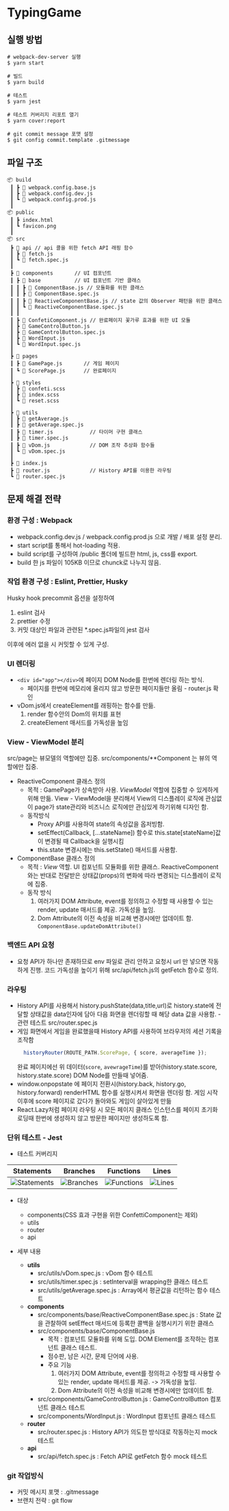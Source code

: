 # TypingGame

## 실행 방법

```SHELL
# webpack-dev-server 실행
$ yarn start

# 빌드
$ yarn build

# 테스트
$ yarn jest

# 테스트 커버리지 리포트 열기
$ yarn cover:report

# git commit message 포맷 설정
$ git config commit.template .gitmessage 
```

## 파일 구조
```
📦 build
 ┃ ┣ 📜 webpack.config.base.js
 ┃ ┣ 📜 webpack.config.dev.js 
 ┃ ┗ 📜 webpack.config.prod.js
 ┃
📦 public
 ┃ ┣ index.html
 ┃ ┗ favicon.png
 ┃
📦 src
 ┣ 📂 api // api 콜을 위한 fetch API 래핑 함수
 ┃ ┣ 📜 fetch.js
 ┃ ┗ 📜 fetch.spec.js
 ┃
 ┣ 📂 components       // UI 컴포넌트
 ┃ ┣ 📂 base           // UI 컴포넌트 기반 클래스
 ┃ ┃ ┣ 📜 ComponentBase.js // 모듈화를 위한 클래스
 ┃ ┃ ┣ 📜 ComponentBase.spec.js
 ┃ ┃ ┣ 📜 ReactiveComponentBase.js // state 값의 Observer 패턴을 위한 클래스
 ┃ ┃ ┗ 📜 ReactiveComponentBase.spec.js
 ┃ ┃
 ┃ ┣ 📜 ConfetiComponent.js // 완료페이지 꽃가루 효과를 위한 UI 모듈
 ┃ ┣ 📜 GameControlButton.js
 ┃ ┣ 📜 GameControlButton.spec.js
 ┃ ┣ 📜 WordInput.js
 ┃ ┗ 📜 WordInput.spec.js
 ┃  
 ┣ 📂 pages
 ┃ ┣ 📜 GamePage.js       // 게임 페이지
 ┃ ┗ 📜 ScorePage.js      // 완료페이지
 ┃
 ┣ 📂 styles
 ┃ ┣ 📜 confeti.scss
 ┃ ┣ 📜 index.scss
 ┃ ┗ 📜 reset.scss
 ┃
 ┣ 📂 utils
 ┃ ┣ 📜 getAverage.js
 ┃ ┣ 📜 getAverage.spec.js
 ┃ ┣ 📜 timer.js            // 타이머 구현 클래스
 ┃ ┣ 📜 timer.spec.js
 ┃ ┣ 📜 vDom.js             // DOM 조작 추상화 함수들
 ┃ ┗ 📜 vDom.spec.js
 ┃
 ┣ 📜 index.js
 ┣ 📜 router.js             // History API를 이용한 라우팅
 ┗ 📜 router.spec.js
```

## 문제 해결 전략

### 환경 구성 : Webpack

- webpack.config.dev.js / webpack.config.prod.js 으로 개발 / 배포 설정 분리.
- start script를 통해서 hot-loading 적용.
- build script를 구성하여 /public 폴더에 빌드한 html, js, css를 export.
- build 한 js 파일이 105KB 이므로 chunck로 나누지 않음.

### 작업 환경 구성 : Eslint, Prettier, Husky

Husky hook precommit 옵션을 설정하여

1. eslint 검사
2. prettier 수정
3. 커밋 대상인 파일과 관련된 *.spec.js파일의 jest 검사

이후에 에러 없을 시 커밋할 수 있게 구성.

### UI 렌더링

- ```<div id="app"></div>```에 페이지 DOM Node를 한번에 렌더링 하는 방식.
  - 페이지를 한번에 메모리에 올리지 않고 방문한 페이지들만 올림 - router.js 확인
- vDom.js에서 createElement를 래핑하는 함수를 만듦.
  1. render 함수안의 Dom의 위치를 표현
  2. createElement 매서드를 가독성을 높임

### View - ViewModel 분리

src/page는 뷰모델의 역할에만 집중.
src/components/**Component 는 뷰의 역할에만 집중.

- ReactiveComponent 클래스 정의
  - 목적 : GamePage가 상속받아 사용. *ViewModel* 역할에 집중할 수 있게하게 위해 만듦. View - ViewModel을 분리해서 View의 디스플레이 로직에 관심없이 page가 state관리와 비즈니스 로직에만 관심있게 하기위해 디자인 함.
  - 동작방식
    - Proxy API를 사용하여 state의 속성값을 옵저빙함.
    - setEffect(Callback, [...stateName]) 함수로 this.state[stateName]값이 변경될 때 Callback을 실행시킴
    - this.state 변경시에는 this.setState() 매서드를 사용함.
- ComponentBase 클래스 정의
  - 목적 : *View* 역할. UI 컴포넌트 모듈화를 위한 클래스. ReactiveComponent와는 반대로 전달받은 상태값(props)의 변화에 따라 변경되는 디스플레이 로직에 집중.
  - 동작 방식
    1. 여러가지 DOM Attribute, event를 정의하고 수정할 때 사용할 수 있는 render, update 매서드를 제공. 가독성을 높임.
    2. Dom Attribute의 이전 속성을 비교해 변경시에만 업데이트 함.   ```ComponentBase.updateDomAttribute()```

### 백엔드 API 요청

- 요청 API가 하나만 존재하므로 env 파일로 관리 안하고 요청시 url 만 넣으면 작동하게 진행.
  코드 가독성을 높이기 위해 src/api/fetch.js의 getFetch 함수로 정의.

### 라우팅

- History API를 사용해서 history.pushState(data,title,url)로 history.state에 전달할 상태값을 data인자에 담아 다음 화면을 렌더링할 때 해당 data 값을 사용함. - 관련 테스트 src/router.spec.js
- 게임 화면에서 게임을 완료했을때 History API를 사용하여 브라우저의 세션 기록을 조작함
  ```javascript
    historyRouter(ROUTE_PATH.ScorePage, { score, averageTime });
  ```
  완료 페이지에선 위 데이터(```score```, ```avewrageTime```)를 받아(history.state.score, history.state.score) DOM Node를 만들때 넣어줌.
- window.onpopstate 에 페이지 전환시(history.back, history.go, history.forward) renderHTML 함수를 실행시켜서 화면을 렌더링 함. 게임 시작 이후에 score 페이지로 갔다가 돌아와도 게임이 살아있게 만듦
- React.Lazy처럼 페이지 라우팅 시 모든 페이지 클래스 인스턴스를 페이지 초기화 로딩때 한번에 생성하지 않고 방문한 페이지만 생성하도록 함.

### 단위 테스트 - Jest

- 테스트 커버리지

| Statements                  | Branches                | Functions                 | Lines                |
| --------------------------- | ----------------------- | ------------------------- | -------------------- |
| ![Statements](https://img.shields.io/badge/Coverage-86.76%25-yellow.svg) | ![Branches](https://img.shields.io/badge/Coverage-65.28%25-red.svg) | ![Functions](https://img.shields.io/badge/Coverage-83.72%25-yellow.svg) | ![Lines](https://img.shields.io/badge/Coverage-91.89%25-brightgreen.svg)    |

- 대상
  - components(CSS 효과 구현을 위한 ConfettiComponent는 제외)
  - utils
  - router
  - api

- 세부 내용
  - **utils**
    - src/utils/vDom.spec.js : vDom 함수 테스트
    - src/utils/timer.spec.js : setInterval을 wrapping한 클래스 테스트
    - src/utils/getAverage.spec.js : Array에서 평균값을 리턴하는 함수 테스트
  - **components**
    - src/components/base/ReactiveComponentBase.spec.js : State 값을 관찰하여 setEffect 매서드에 등록한 콜백을 실행시키기 위한 클래스
    - src/components/base/ComponentBase.js
      - 목적 : 컴포넌트 모듈화를 위해 도입. DOM Element를 조작하는 컴포넌트 클래스 테스트.
      - 점수판, 남은 시간, 문제 단어에 사용.
      - 주요 기능
        1. 여러가지 DOM Attribute, event를 정의하고 수정할 때 사용할 수 있는 render, update 매서드를 제공. -> 가독성을 높임.
        2. Dom Attribute의 이전 속성을 비교해 변경시에만 업데이트 함.
    - src/components/GameControlButton.js : GameControlButton 컴포넌트 클래스 테스트
    - src/components/WordInput.js : WordInput 컴포넌트 클래스 테스트
  - **router**
    - src/router.spec.js : History API가 의도한 방식대로 작동하는지 mock 테스트
  - **api**
    - src/api/fetch.spec.js : Fetch API로 getFetch 함수 mock 테스트

### git 작업방식

- 커밋 메시지 포맷 : .gitmessage
- 브랜치 전략 : git flow
